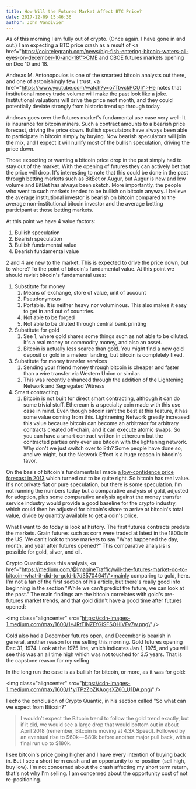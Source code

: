 ```yaml
---
title: How Will the Futures Market Affect BTC Price?
date: 2017-12-09 15:46:36
author: John Vandivier
---
```




As of this morning I am fully out of crypto. (Once again. I have gone in and out.) I am expecting a BTC price crash as a result of <a href=\"https://cointelegraph.com/news/big-fish-entering-bitcoin-waters-all-eyes-on-december-10-and-18\">CME and CBOE futures markets opening on Dec 10 and 18</a>.

Andreas M. Antonopoulos is one of the smartest bitcoin analysts out there, and one of astonishingly few I trust. <a href=\"https://www.youtube.com/watch?v=o7TtwckPCUI\">He notes that</a> institutional money trade volume will make the past look like a joke. Institutional valuations will drive the price next month, and they could potentially deviate strongly from historic trend up through today.

Andreas goes over the futures market's fundamental use case very well: It is insurance for bitcoin miners. Such a contract amounts to a bearish price forecast, driving the price down. Bullish speculators have always been able to participate in bitcoin simply by buying. Now bearish speculators will join the mix, and I expect it will nullify most of the bullish speculation, driving the price down.

Those expecting or wanting a bitcoin price drop in the past simply had to stay out of the market. With the opening of futures they can actively bet that the price will drop. It's interesting to note that this could be done in the past through betting markets such as BitBet or Augur, but Augur is new and low volume and BitBet has always been sketch. More importantly, the people who went to such markets tended to be bullish on bitcoin anyway. I believe the average institutional investor is bearish on bitcoin compared to the average non-institutional bitcoin investor and the average betting participant at those betting markets.

At this point we have 4 value factors:
<ol>
 	<li>Bullish speculation</li>
 	<li>Bearish speculation</li>
 	<li>Bullish fundamental value</li>
 	<li>Bearish fundamental value</li>
</ol>
2 and 4 are new to the market. This is expected to drive the price down, but to where? To the point of bitcoin's fundamental value. At this point we should revisit bitcoin's fundamental uses:
<ol>
 	<li>Substitute for money
<ol>
 	<li>Means of exchange, store of value, unit of account</li>
 	<li>Pseudonymous</li>
 	<li>Portable. It is neither heavy nor voluminous. This also makes it easy to get in and out of countries.</li>
 	<li>Not able to be forged</li>
 	<li>Not able to be diluted through central bank printing</li>
</ol>
</li>
 	<li>Substitute for gold
<ol>
 	<li>See 1, where gold shares some things such as not able to be diluted. It's a real money or commodity money, and also an asset.</li>
 	<li>Bitcoin is actually less scarce than gold. You might find a new gold deposit or gold in a meteor landing, but bitcoin is completely fixed.</li>
</ol>
</li>
 	<li>Substitute for money transfer services
<ol>
 	<li>Sending your friend money through bitcoin is cheaper and faster than a wire transfer via Western Union or similar.</li>
 	<li>This was recently enhanced through the addition of the Lightening Network and Segregated Witness</li>
</ol>
</li>
 	<li>Smart contracting
<ol>
 	<li>Bitcoin is not built for direct smart contracting, although it can do some trivial stuff. Ethereum is a specialty coin made with this use case in mind. Even though bitcoin isn't the best at this feature, it has some value coming from this. Lightnening Network greatly increased this value because bitcoin can become an arbitrator for arbitrary contracts created off-chain, and it can execute atomic swaps. So you can have a smart contract written in ethereum but the contracted parties only ever use bitcoin with the lightening network. Why don't we just switch over to Eth? Some people have done so, and we might, but the Network Effect is a huge reason in bitcoin's favor.</li>
</ol>
</li>
</ol>
On the basis of bitcoin's fundamentals I made <a href=\"http://www.afterecon.com/economics-and-finance/bitcoin-10000-roi-over-10-years-valuation-analysis-prediction/\">a low-confidence price forecast in 2013</a> which turned out to be quite right. So bitcoin has real value. It's not private fiat or pure speculation, but there is some speculation. I'm not running the numbers today but a comparative analysis of gold, adjusted for adoption, plus some comparative analysis against the money transfer service industry would provide a good baseline for the crypto industry, which could then be adjusted for bitcoin's share to arrive at bitcoin's total value, divide by quantity available to get a coin's price.

What I want to do today is look at history. The first futures contracts predate the markets. Grain futures such as corn were traded at latest in the 1800s in the US. We can't look to those markets to say \"What happened the day, month, and year after futures opened?\" This comparative analysis is possible for gold, silver, and oil.

Crypto Quantic does this analysis, <a href=\"https://medium.com/@ImagineTraffic/will-the-futures-market-do-to-bitcoin-what-it-did-to-gold-b7d35704641\">mainly comparing to gold, here</a>. I'm not a fan of the first section of his article, but there's really good info beginning in the section \"While we can’t predict the future, we can look at the past.\" The main findings are the bitcoin correlates with gold's pre-futures market trends, and that gold didn't have a good time after futures opened:

<img class=\"aligncenter\" src=\"https://cdn-images-1.medium.com/max/1600/1*JRtTINZEfGiSFSOHIVFv7w.png\" />

Gold also had a December futures open, and December is bearish in general, another reason for me selling this morning. Gold futures opening Dec 31, 1974. Look at the 1975 line, which indicates Jan 1, 1975, and you will see this was an all time high which was not touched for 3.5 years. That is the capstone reason for my selling.

In the long run the case is as bullish for bitcoin, or more, as it was for gold:

<img class=\"aligncenter\" src=\"https://cdn-images-1.medium.com/max/1600/1*yiTPzZpZKAogsXZ60_U1DA.png\" />

I echo the conclusion of Crypto Quantic, in his section called \"So what can we expect from Bitcoin?\"
<blockquote>I wouldn’t expect the Bitcoin trend to follow the gold trend exactly, but if it did, we would see a large drop that would bottom out in about April 2018 (remember, Bitcoin is moving at 4.3X Speed). Followed by an eventual rise to $60k — $80k before another major pull back, with a final run up to $180k.</blockquote>
I see bitcoin's price going higher and I have every intention of buying back in. But I see a short term crash and an opportunity to re-position (sell high, buy low). I'm not concerned about the crash affecting my short term return, that's not why I'm selling. I am concerned about the opportunity cost of not re-positioning.
